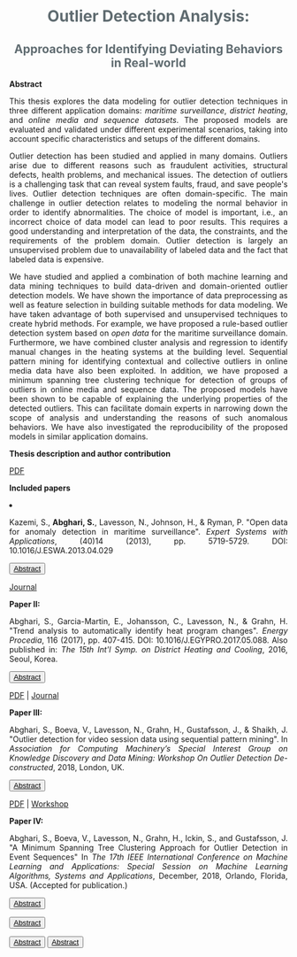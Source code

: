 <!--h3 style="text-align:center;color:#606c71;"><b>Licentiate Thesis</b></h3-->
<h1 style="text-align:center;color:#606c71;"><b>Outlier Detection Analysis:</b></h1> 
<h2 style="text-align:center;color:#606c71;"><b>Approaches for Identifying Deviating Behaviors in Real-world</b></h2>

**Abstract**
<p align="justify">This thesis explores the data modeling for outlier detection techniques in three different application domains: <i>maritime surveillance</i>, <i>district heating</i>, and <i>online media and sequence datasets</i>. The proposed models are evaluated and validated under different experimental scenarios, taking into account specific characteristics and setups of the different domains.</p> 

<p align="justify">Outlier detection has been studied and applied in many domains. Outliers arise due to different reasons such as fraudulent activities, structural defects, health problems, and mechanical issues. The detection of outliers is a challenging task that can reveal system faults, fraud, and save people's lives. Outlier detection techniques are often  domain-specific. The main challenge in outlier detection relates to modeling the normal behavior in order to identify abnormalities. The choice of model is important, i.e., an incorrect choice of data model can lead to poor results. This requires a good understanding and interpretation of the data, the constraints, and the requirements of the problem domain. Outlier detection is largely an unsupervised problem due to unavailability of labeled data and the fact that labeled data is expensive.</p>

<p align="justify">We have studied and applied a combination of both machine learning and data mining techniques to build data-driven and domain-oriented outlier detection models. We have shown the importance of data preprocessing as well as feature selection in building suitable methods for data modeling. We have taken advantage  of both supervised and unsupervised techniques to create hybrid methods. For example, we have proposed a rule-based outlier detection system based on <i>open data</i> for the maritime surveillance domain. Furthermore, we have combined cluster analysis and regression to identify manual changes in the heating systems at the building level. Sequential pattern mining for identifying contextual and collective outliers in online media data have also been exploited. In addition, we have proposed a minimum spanning tree clustering technique for detection of groups of outliers in online media and sequence data. The proposed models have been shown to be capable of explaining the underlying properties of the detected outliers. This can facilitate domain experts in narrowing down the scope of analysis and understanding the reasons of such anomalous behaviors. We have also investigated the reproducibility of the proposed models in similar application domains.</p>

**Thesis description and author contribution**
<p align="justify"></p>

[PDF]()

**Included papers**
<dl>
<li>
<p align="justify">Kazemi, S., <b>Abghari, S.</b>, Lavesson, N., Johnson, H., & Ryman, P. "Open data for anomaly detection in maritime surveillance". <i>Expert Systems with Applications</i>, (40)14 (2013), pp. 5719-5729. DOI: 10.1016/J.ESWA.2013.04.029</p>

<button id="b1" class="unstyled-button"  onclick="toggle('a1');update_button('b1')"><u>Abstract</u></button>
<div style="display:none" id="a1">
  <p align="justify">Maritime surveillance has received increased attention from a civilian perspective in recent years. Anomaly detection is one of many techniques available for improving the safety and security in this domain. Maritime authorities use confidential data sources for monitoring the maritime activities; however, a paradigm shift on the Internet has created new open sources of data. We investigate the potential of using open data as a complementary resource for anomaly detection in maritime surveillance. We present and evaluate a decision support system based on open data and expert rules for this purpose. We conduct a case study in which experts from the Swedish coastguard participate to conduct a real-world validation of the system. We conclude that the exploitation of open data as a complementary resource is feasible since our results indicate improvements in the efficiency and effectiveness of the existing surveillance systems by increasing the accuracy and covering unseen aspects of maritime activities.</p></div>

[Journal](https://www.sciencedirect.com/science/article/pii/S0957417413002765)</li>

**Paper II:** 
<p align="justify">Abghari, S., Garcia-Martin, E., Johansson, C., Lavesson, N., & Grahn, H. "Trend analysis to automatically identify heat program changes". <i>Energy Procedia</i>, 116 (2017), pp. 407-415. DOI: 10.1016/J.EGYPRO.2017.05.088. Also published in: <i>The 15th Int'l Symp. on District Heating and Cooling</i>, 2016, Seoul, Korea.</p>

<button id="b2" class="unstyled-button"  onclick="toggle('a2');update_button('b2')"><u>Abstract</u></button>
<div style="display:none" id="a2">
  <p align="justify">The aim of this study is to improve the monitoring and controlling of heating systems located at customer buildings through the use of a decision support system. To achieve this, the proposed system applies a two-step classifier to detect manual changes of the temperature of the heating system. We apply data from the Swedish company NODA, active in energy optimization and services for energy efficiency, to train and test the suggested system. The decision support system is evaluated through an experiment and the results are validated by experts at NODA. The results show that the decision support system can detect changes within three days after their occurrence and only by considering daily average measurements.</p>
</div>

[PDF](./doc/paper2.pdf) \| [Journal](https://www.sciencedirect.com/science/article/pii/S1876610217322956)

**Paper III:** 
<p align="justify">Abghari, S., Boeva, V., Lavesson, N., Grahn, H., Gustafsson, J., & Shaikh, J. "Outlier detection for video session data using sequential pattern mining". In <i>Association for Computing Machinery’s Special Interest Group on Knowledge Discovery and Data Mining: Workshop On Outlier Detection De-constructed</i>, 2018, London, UK.</p>

<button id="b3" class="unstyled-button"  onclick="toggle('a3');update_button('b3')"><u>Abstract</u></button>
<div style="display:none" id="a3">
<p align="justify">The growth of Internet video and over-the-top transmission techniques has enabled online video service providers to deliver high quality video content to viewers. To maintain and improve the quality of experience, video providers need to detect unexpected issues that can highly affect the viewers’ experience. This requires analyzing massive amounts of video session data in order to find unexpected sequences of events. In this paper we combine sequential pattern mining and clustering to discover such event sequences. The proposed approach applies sequential pattern mining to find frequent patterns by considering contextual and collective outliers. In order to distinguish between the normal and abnormal behavior of the system, we initially identify the most frequent patterns. Then a clustering algorithm is applied on the most frequent patterns. The generated clustering model together with Silhouette Index are used for further analysis of less frequent patterns and detection of potential outliers. Our results show that the proposed approach can detect outliers at the system level.</p>
</div>

[PDF](./doc/paper3.pdf) \| [Workshop](https://www.andrew.cmu.edu/user/lakoglu/odd/index.html)

**Paper IV:** 
<p align="justify">Abghari, S., Boeva, V., Lavesson, N., Grahn, H., Ickin, S., and Gustafsson, J. "A Minimum Spanning Tree Clustering Approach for Outlier Detection in Event Sequences" In <i> The 17th IEEE International Conference on Machine Learning and Applications: Special Session on Machine Learning Algorithms, Systems and Applications</i>, December, 2018, Orlando, Florida, USA. (Accepted for publication.)</p>

<button id="b4" class="unstyled-button"  onclick="toggle('a4');update_button('b4')"><u>Abstract</u></button>
<div style="display:none" id="a4">
<p align="justify">Abstract—Outlier detection has been studied in many domains. Outliers arise due to different reasons such as mechanical issues, fraudulent behavior, and human error. In this paper, we propose an unsupervised approach for outlier detection in a sequence dataset. The proposed approach combines sequential pattern mining, cluster analysis and a minimum spanning tree algorithm in order to identify clusters of outliers. Initially, the sequential pattern mining is used to extract frequent sequential patterns. Next the extracted patterns are clustered into groups of similar patterns. Finally the minimum spanning tree algorithm is used to find groups of outliers. The proposed approach has been evaluated on two different real datasets, i.e., smart meter data and video session data. The obtained results have shown that our approach can be applied to narrow down the space of events to a set of potential outliers and facilitate domain experts in further analysis and identification of system level issues.</p>
 </div>
 
<button id="b5" class="unstyled-button"  onclick="toggle('a5');update_button('b5')"><u>Abstract</u></button>
<div style="display:none" id="a5">
  <p align="justify"></p>
  </div>
<button id="b6" class="unstyled-button"  onclick="toggle('a6');update_button('b6')"><u>Abstract</u></button>
<div style="display:none" id="a6">
    <p align="justify"></p>
  </div>
<button id="b7" class="unstyled-button"  onclick="toggle('a7');update_button('b7')"><u>Abstract</u></button>
<div style="display:none" id="a7">
  <p align="justify"></p>
  </div>
